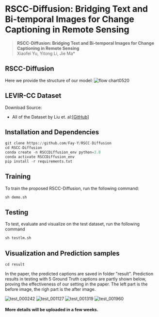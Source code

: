 # RSCC-Diffusion: Bridging Text and Bi-temporal Images for Change Captioning in Remote Sensing
> __RSCC-Diffusion: Bridging Text and Bi-temporal Images for Change Captioning in Remote Sensing__  
> Xiaofei Yu, Yitong Li, Jie Ma*  
## RSCC-Diffusion
Here we provide the structure of our model:
![flow chart0520](https://github.com/Fay-Y/RSCC-Diffusion/assets/145271140/4a8c51df-f7eb-47df-ae30-d41ec38b9e9d)

## LEVIR-CC Dataset 
Download Source:
- All of the Dataset by Liu et. al:[[GitHub](https://github.com/Chen-Yang-Liu/LEVIR-CC-Dataset)]

## Installation and Dependencies
```python
git clone https://github.com/Fay-Y/RSCC-Diffusion
cd RSCC-Diffusion
conda create -n RSCCDiffusion_env python=3.8
conda activate RSCCDiffusion_env
pip install -r requirements.txt
```
## Training
 To train the proposed RSCC-Diffusion, run the following command:
```python
sh demo.sh
```

## Testing
 To test, evaluate and visualize on the test dataset, run the following command
```python
sh testlm.sh
```

## Visualization and Prediction samples
```python
cd result
```
In the paper, the predicted captions are saved in folder "result". Prediction results in testing with 5 Ground Truth captions are partly shown below, proving the effectiveness of our setting in the paper. 
The left part is the before image, the righ part is the after image.

![test_000242](https://github.com/Fay-Y/RSCC-Diffusion/assets/145271140/b4d623c1-3f7b-436d-93ac-7862a018b051)
![test_001127](https://github.com/Fay-Y/RSCC-Diffusion/assets/145271140/ae323b5f-0fb9-457a-b2b0-8bedc15c93a4)
![test_001319](https://github.com/Fay-Y/RSCC-Diffusion/assets/145271140/50bb377c-947a-43ed-b91a-dc853d578df4)
![test_001960](https://github.com/Fay-Y/RSCC-Diffusion/assets/145271140/142740a0-239e-42cd-9020-45a2b398efa3)


#### More details will be uploaded in a few weeks.


